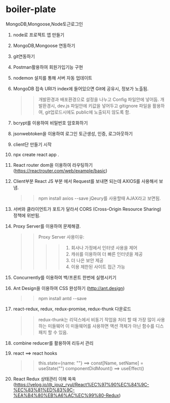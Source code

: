 # boiler-plate

MongoDB,Mongoose,Node토근로그인

1. node로 프로젝트 앱 만들기
2. MongoDB,Mongoose 연동하기
3. git연동하기
4. Postman활용하여 회원가입기능 구현
5. nodemon 설치를 통해 서버 자동 업데이트
6. MongoDB 접속 URI가 index에 들어있으면 Git에 공유시, 정보가 노출됨.
   > > 개발환경과 배포환경으로 설정을 나누고 Config 파일안에 넣어둠.
   > > 개발환경시, dev.js 파일안에 키값을 넣어두고 gitignore 파일을 활용하여, git업로드시에도 public에 노출되지 않도록 함.
7. bcrypt를 이용하여 비밀번호 암호화하기
8. jsonwebtoken을 이용하여 로그인 토근생성, 인증, 로그아웃하기
9. client단 만들기 시작
10. npx create react app .
11. React router dom을 이용하여 라우팅하기 (https://reactrouter.com/web/example/basic)
12. Client부분 React JS 부분 에서 Request를 보내면 되는데 AXIOS를 사용해서 보냄.
    > > npm install axios --save
    > > jQeury를 사용할때 AJAX라고 보면됨.
13. 서버와 클라이언트가 포트가 달라서 CORS (Cross-Origin Resource Sharing) 정책에 위반됨.
14. Proxy Server를 이용하여 문제해결.
    > > Proxy Server 사용이유:
    > >
    > > > > 1. 회사나 가정에서 인터넷 사용을 제어
    > > > > 2. 캐쉬를 이용하여 더 빠른 인터넷을 제공
    > > > > 3. 더 나은 보안 제공
    > > > > 4. 이용 제한된 사이트 접근 가능
15. Concurrently를 이용하여 백/프론트 한번에 실행시키기
16. Ant Design을 이용하여 CSS 완성하기 (http://ant.design)
    > > npm install antd --save
17. react-redux, redux, redux-promise, redux-thunk 다운로드 
    > > redux-thunk는 리덕스에서 비동기 작업을 처리 할 때 가장 많이 사용하는 미들웨어
    > > 이 미들웨어를 사용하면 액션 객체가 아닌 함수를 디스패치 할 수 있음.
18. combine reducer를 활용하여 리듀서 관리
19. react ==> react hooks

    > > this.state={name: ""} ==> const[Name, setName] = useState("")
    > > componentDidMount() ==> useEffect()

20. React Redux 상태관리 이해 쏙쏙 (https://velog.io/@_jouz_ryul/React%EC%97%90%EC%84%9C-%EC%83%81%ED%83%9C-%EA%B4%80%EB%A6%AC%EC%99%80-Redux)
